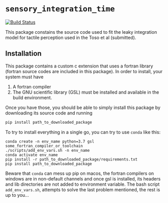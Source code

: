 # `sensory_integration_time`
[![Build Status](https://dev.azure.com/lucianopazneuro/lucianopazneuro/_apis/build/status/lucianopaz.sensory_integration_time?branchName=master)](https://dev.azure.com/lucianopazneuro/lucianopazneuro/_build/latest?definitionId=3&branchName=master)

This package constains the source code used to fit the leaky integration model for tactile perception used in the Toso et al (submitted).

## Installation

This package contains a custom c extension that uses a fortran library (fortran source codes are included in this package). In order to install, your system must have
1. A fortran compiler
2. The GNU scientific library (GSL) must be installed and available in the build environment.

Once you have those, you should be able to simply install this package by downloading its source code and running

```bash
pip install path_to_downloaded_package
```

To try to install everything in a single go, you can try to use `conda` like this:

```
conda create -n env_name python=3.7 gsl some_fortran_compiler_or_toolchain
./scripts/add_env_vars.sh -n env_name
conda activate env_name
pip install -r path_to_downloaded_package/requirements.txt
pip install path_to_downloaded_package
```

Beware that `conda` can mess up pip on macos, the fortran compilers on windows are in non-default channels and once gsl is installed, its headers and lib directories are not added to environment variable. The bash script `add_env_vars.sh`, attempts to solve the last problem mentioned, the rest is up to you...

